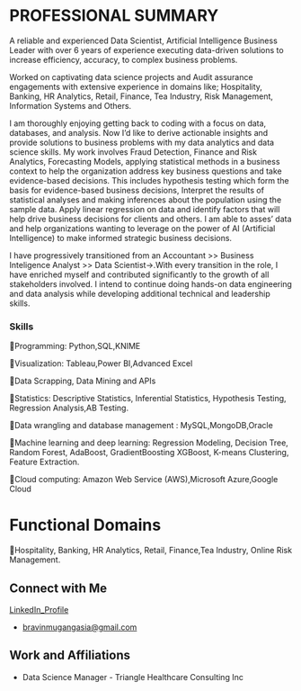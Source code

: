 # PROFESSIONAL SUMMARY 

A reliable and experienced Data Scientist, Artificial 
Intelligence Business Leader with over 6 years of experience executing data-driven 
solutions to increase efficiency, accuracy, to complex business problems. 

Worked on captivating data science projects and Audit assurance engagements with 
extensive experience in domains like; Hospitality, Banking, HR Analytics, Retail, Finance, 
Tea Industry, Risk Management, Information Systems and Others.

I am thoroughly enjoying getting back to coding with a focus on data, databases, and analysis.
Now I’d like to derive actionable insights and provide solutions to business problems with my data analytics and data science skills.
My work involves Fraud Detection, Finance and Risk Analytics, Forecasting Models, 
applying statistical methods in a business context to help the organization address key 
business questions and take evidence-based decisions. This includes hypothesis testing 
which form the basis for evidence-based business decisions, Interpret the results of 
statistical analyses and making inferences about the population using the sample data. 
Apply linear regression on data and identify factors that will help drive business 
decisions for clients and others. I am able to asses’ data and help organizations wanting 
to leverage on the power of AI (Artificial Intelligence) to make informed strategic 
business decisions. 

I have progressively transitioned from an Accountant >> Business Inteligence Analyst >> Data Scientist->.With every transition in the role, I have enriched myself and contributed significantly to the growth of all stakeholders involved. I intend to continue doing hands-on data engineering and data analysis while developing additional technical and leadership skills.

### Skills 
📍Programming: Python,SQL,KNIME

📍Visualization: Tableau,Power BI,Advanced Excel

📍Data Scrapping, Data Mining and APIs 

📍Statistics: Descriptive Statistics, Inferential Statistics, Hypothesis Testing, Regression Analysis,AB Testing.

📍Data wrangling and database management : MySQL,MongoDB,Oracle

📍Machine learning and deep learning: Regression Modeling, Decision Tree, Random Forest, AdaBoost, GradientBoosting XGBoost, K-means Clustering, Feature   Extraction. 

📍Cloud computing: Amazon Web Service (AWS),Microsoft Azure,Google Cloud

# Functional Domains

📍Hospitality, Banking, HR Analytics, Retail, Finance,Tea Industry, Online Risk Management.

## Connect with Me

[LinkedIn_Profile](https://www.linkedin.com/in/bravinmugangasiaprofile/)
- bravinmugangasia@gmail.com


## Work and Affiliations
- Data Science Manager  - Triangle Healthcare Consulting Inc
